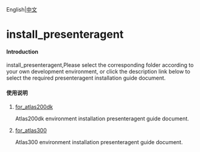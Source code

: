 English|[中文](README.md)

# install_presenteragent

#### Introduction

install_presenteragent,Please select the corresponding folder according to your own development environment, or click the description link below to select the required presenteragent installation guide document.

#### 使用说明

1. [for_atlas200dk](https://github.com/Huawei-Ascend/samples/tree/master/common/install_presenteragent/for_atlas200dk)

   Atlas200dk environment installation presenteragent guide document.

2. [for_atlas300](https://github.com/Huawei-Ascend/samples/tree/master/common/install_presenteragent/for_atlas300)

   Atlas300 environment installation presenteragent guide document.
